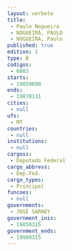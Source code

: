 ```yaml
---
layout: verbete
title:
 - Paulo Nogueira
 - NOGUEIRA, PAULO
 - NOGUEIRA, Paulo
published: true
edition: 1  
type: B
codigos: 
 - 6083
starts: 
 - 19850600
ends: 
 - 19870131
cities: 
 - null 
ufs: 
 - MT
countries: 
 - null 
institutions: 
 - null 
cargoss: 
 - Deputado Federal
cargo_abbrevs: 
 - Dep.Fed.
cargo_types: 
 - Principal
funcoes: 
 - null 
governments: 
 - JOSÉ SARNEY
government_inis: 
 - 19850315
government_ends: 
 - 19900315
---
```


